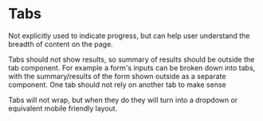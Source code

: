 # Tabs

Not explicitly used to indicate progress, but can help user understand the breadth of content on the page.

Tabs should not show results, so summary of results should be outside the tab component. For example a form's inputs can be broken down into tabs, with the summary/results of the form shown outside as a separate component.
One tab should not rely on another tab to make sense

Tabs will not wrap, but when they do they will turn into a dropdown or equivalent mobile friendly layout.
